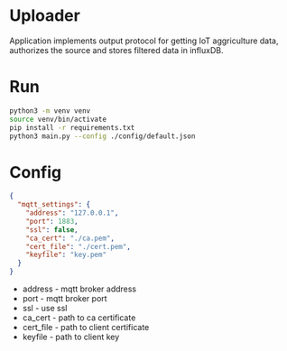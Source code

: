 # Uploader
Application implements output protocol for getting IoT aggriculture data, authorizes the source and stores filtered data in influxDB.

# Run
```bash
python3 -m venv venv
source venv/bin/activate
pip install -r requirements.txt
python3 main.py --config ./config/default.json
```

# Config
```json
{
  "mqtt_settings": {
    "address": "127.0.0.1",
    "port": 1883,
    "ssl": false,
    "ca_cert": "./ca.pem",
    "cert_file": "./cert.pem",
    "keyfile": "key.pem"
  }
}
```
- address - mqtt broker address
- port - mqtt broker port
- ssl - use ssl
- ca_cert - path to ca certificate
- cert_file - path to client certificate
- keyfile - path to client key